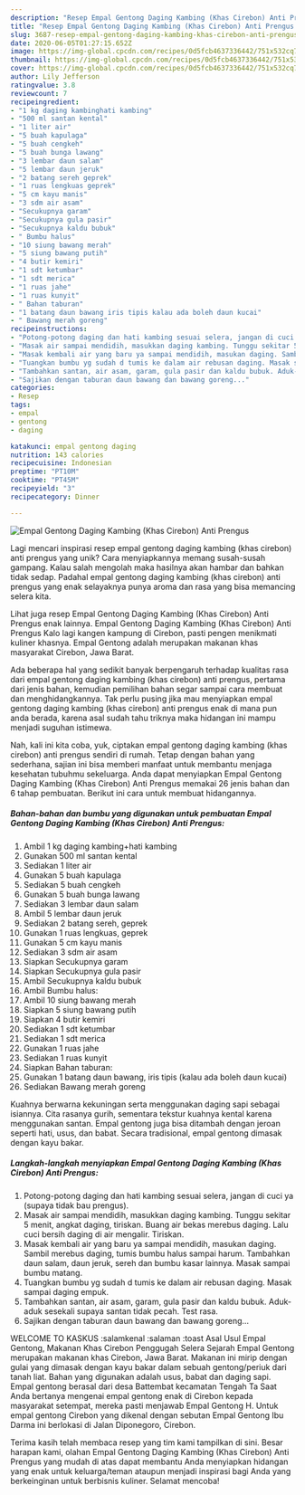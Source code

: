 ```yaml
---
description: "Resep Empal Gentong Daging Kambing (Khas Cirebon) Anti Prengus Anti Gagal"
title: "Resep Empal Gentong Daging Kambing (Khas Cirebon) Anti Prengus Anti Gagal"
slug: 3687-resep-empal-gentong-daging-kambing-khas-cirebon-anti-prengus-anti-gagal
date: 2020-06-05T01:27:15.652Z
image: https://img-global.cpcdn.com/recipes/0d5fcb4637336442/751x532cq70/empal-gentong-daging-kambing-khas-cirebon-anti-prengus-foto-resep-utama.jpg
thumbnail: https://img-global.cpcdn.com/recipes/0d5fcb4637336442/751x532cq70/empal-gentong-daging-kambing-khas-cirebon-anti-prengus-foto-resep-utama.jpg
cover: https://img-global.cpcdn.com/recipes/0d5fcb4637336442/751x532cq70/empal-gentong-daging-kambing-khas-cirebon-anti-prengus-foto-resep-utama.jpg
author: Lily Jefferson
ratingvalue: 3.8
reviewcount: 7
recipeingredient:
- "1 kg daging kambinghati kambing"
- "500 ml santan kental"
- "1 liter air"
- "5 buah kapulaga"
- "5 buah cengkeh"
- "5 buah bunga lawang"
- "3 lembar daun salam"
- "5 lembar daun jeruk"
- "2 batang sereh geprek"
- "1 ruas lengkuas geprek"
- "5 cm kayu manis"
- "3 sdm air asam"
- "Secukupnya garam"
- "Secukupnya gula pasir"
- "Secukupnya kaldu bubuk"
- " Bumbu halus"
- "10 siung bawang merah"
- "5 siung bawang putih"
- "4 butir kemiri"
- "1 sdt ketumbar"
- "1 sdt merica"
- "1 ruas jahe"
- "1 ruas kunyit"
- " Bahan taburan"
- "1 batang daun bawang iris tipis kalau ada boleh daun kucai"
- " Bawang merah goreng"
recipeinstructions:
- "Potong-potong daging dan hati kambing sesuai selera, jangan di cuci ya (supaya tidak bau prengus)."
- "Masak air sampai mendidih, masukkan daging kambing. Tunggu sekitar 5 menit, angkat daging, tiriskan. Buang air bekas merebus daging. Lalu cuci bersih daging di air mengalir. Tiriskan."
- "Masak kembali air yang baru ya sampai mendidih, masukan daging. Sambil merebus daging, tumis bumbu halus sampai harum. Tambahkan daun salam, daun jeruk, sereh dan bumbu kasar lainnya. Masak sampai bumbu matang."
- "Tuangkan bumbu yg sudah d tumis ke dalam air rebusan daging. Masak sampai daging empuk."
- "Tambahkan santan, air asam, garam, gula pasir dan kaldu bubuk. Aduk-aduk sesekali supaya santan tidak pecah. Test rasa."
- "Sajikan dengan taburan daun bawang dan bawang goreng..."
categories:
- Resep
tags:
- empal
- gentong
- daging

katakunci: empal gentong daging 
nutrition: 143 calories
recipecuisine: Indonesian
preptime: "PT10M"
cooktime: "PT45M"
recipeyield: "3"
recipecategory: Dinner

---
```



![Empal Gentong Daging Kambing (Khas Cirebon) Anti Prengus](https://img-global.cpcdn.com/recipes/0d5fcb4637336442/751x532cq70/empal-gentong-daging-kambing-khas-cirebon-anti-prengus-foto-resep-utama.jpg)

Lagi mencari inspirasi resep empal gentong daging kambing (khas cirebon) anti prengus yang unik? Cara menyiapkannya memang susah-susah gampang. Kalau salah mengolah maka hasilnya akan hambar dan bahkan tidak sedap. Padahal empal gentong daging kambing (khas cirebon) anti prengus yang enak selayaknya punya aroma dan rasa yang bisa memancing selera kita.

Lihat juga resep Empal Gentong Daging Kambing (Khas Cirebon) Anti Prengus enak lainnya. Empal Gentong Daging Kambing (Khas Cirebon) Anti Prengus Kalo lagi kangen kampung di Cirebon, pasti pengen menikmati kuliner khasnya. Empal Gentong adalah merupakan makanan khas masyarakat Cirebon, Jawa Barat.

Ada beberapa hal yang sedikit banyak berpengaruh terhadap kualitas rasa dari empal gentong daging kambing (khas cirebon) anti prengus, pertama dari jenis bahan, kemudian pemilihan bahan segar sampai cara membuat dan menghidangkannya. Tak perlu pusing jika mau menyiapkan empal gentong daging kambing (khas cirebon) anti prengus enak di mana pun anda berada, karena asal sudah tahu triknya maka hidangan ini mampu menjadi suguhan istimewa.


Nah, kali ini kita coba, yuk, ciptakan empal gentong daging kambing (khas cirebon) anti prengus sendiri di rumah. Tetap dengan bahan yang sederhana, sajian ini bisa memberi manfaat untuk membantu menjaga kesehatan tubuhmu sekeluarga. Anda dapat menyiapkan Empal Gentong Daging Kambing (Khas Cirebon) Anti Prengus memakai 26 jenis bahan dan 6 tahap pembuatan. Berikut ini cara untuk membuat hidangannya.

<!--inarticleads1-->

##### Bahan-bahan dan bumbu yang digunakan untuk pembuatan Empal Gentong Daging Kambing (Khas Cirebon) Anti Prengus:

1. Ambil 1 kg daging kambing+hati kambing
1. Gunakan 500 ml santan kental
1. Sediakan 1 liter air
1. Gunakan 5 buah kapulaga
1. Sediakan 5 buah cengkeh
1. Gunakan 5 buah bunga lawang
1. Sediakan 3 lembar daun salam
1. Ambil 5 lembar daun jeruk
1. Sediakan 2 batang sereh, geprek
1. Gunakan 1 ruas lengkuas, geprek
1. Gunakan 5 cm kayu manis
1. Sediakan 3 sdm air asam
1. Siapkan Secukupnya garam
1. Siapkan Secukupnya gula pasir
1. Ambil Secukupnya kaldu bubuk
1. Ambil  Bumbu halus:
1. Ambil 10 siung bawang merah
1. Siapkan 5 siung bawang putih
1. Siapkan 4 butir kemiri
1. Sediakan 1 sdt ketumbar
1. Sediakan 1 sdt merica
1. Gunakan 1 ruas jahe
1. Sediakan 1 ruas kunyit
1. Siapkan  Bahan taburan:
1. Gunakan 1 batang daun bawang, iris tipis (kalau ada boleh daun kucai)
1. Sediakan  Bawang merah goreng


Kuahnya berwarna kekuningan serta menggunakan daging sapi sebagai isiannya. Cita rasanya gurih, sementara tekstur kuahnya kental karena menggunakan santan. Empal gentong juga bisa ditambah dengan jeroan seperti hati, usus, dan babat. Secara tradisional, empal gentong dimasak dengan kayu bakar. 

<!--inarticleads2-->

##### Langkah-langkah menyiapkan Empal Gentong Daging Kambing (Khas Cirebon) Anti Prengus:

1. Potong-potong daging dan hati kambing sesuai selera, jangan di cuci ya (supaya tidak bau prengus).
1. Masak air sampai mendidih, masukkan daging kambing. Tunggu sekitar 5 menit, angkat daging, tiriskan. Buang air bekas merebus daging. Lalu cuci bersih daging di air mengalir. Tiriskan.
1. Masak kembali air yang baru ya sampai mendidih, masukan daging. Sambil merebus daging, tumis bumbu halus sampai harum. Tambahkan daun salam, daun jeruk, sereh dan bumbu kasar lainnya. Masak sampai bumbu matang.
1. Tuangkan bumbu yg sudah d tumis ke dalam air rebusan daging. Masak sampai daging empuk.
1. Tambahkan santan, air asam, garam, gula pasir dan kaldu bubuk. Aduk-aduk sesekali supaya santan tidak pecah. Test rasa.
1. Sajikan dengan taburan daun bawang dan bawang goreng...


WELCOME TO KASKUS :salamkenal :salaman :toast Asal Usul Empal Gentong, Makanan Khas Cirebon Penggugah Selera Sejarah Empal Gentong merupakan makanan khas Cirebon, Jawa Barat. Makanan ini mirip dengan gulai yang dimasak dengan kayu bakar dalam sebuah gentong/periuk dari tanah liat. Bahan yang digunakan adalah usus, babat dan daging sapi. Empal gentong berasal dari desa Battembat kecamatan Tengah Ta Saat Anda bertanya mengenai empal gentong enak di Cirebon kepada masyarakat setempat, mereka pasti menjawab Empal Gentong H. Untuk empal gentong Cirebon yang dikenal dengan sebutan Empal Gentong Ibu Darma ini berlokasi di Jalan Diponegoro, Cirebon. 

Terima kasih telah membaca resep yang tim kami tampilkan di sini. Besar harapan kami, olahan Empal Gentong Daging Kambing (Khas Cirebon) Anti Prengus yang mudah di atas dapat membantu Anda menyiapkan hidangan yang enak untuk keluarga/teman ataupun menjadi inspirasi bagi Anda yang berkeinginan untuk berbisnis kuliner. Selamat mencoba!
